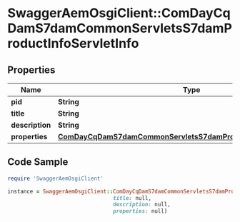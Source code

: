 # SwaggerAemOsgiClient::ComDayCqDamS7damCommonServletsS7damProductInfoServletInfo

## Properties

Name | Type | Description | Notes
------------ | ------------- | ------------- | -------------
**pid** | **String** |  | [optional] 
**title** | **String** |  | [optional] 
**description** | **String** |  | [optional] 
**properties** | [**ComDayCqDamS7damCommonServletsS7damProductInfoServletProperties**](ComDayCqDamS7damCommonServletsS7damProductInfoServletProperties.md) |  | [optional] 

## Code Sample

```ruby
require 'SwaggerAemOsgiClient'

instance = SwaggerAemOsgiClient::ComDayCqDamS7damCommonServletsS7damProductInfoServletInfo.new(pid: null,
                                 title: null,
                                 description: null,
                                 properties: null)
```


